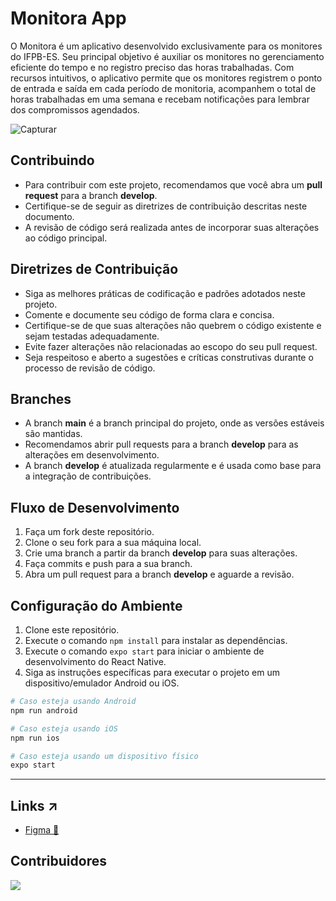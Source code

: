 # Monitora App

O Monitora é um aplicativo desenvolvido exclusivamente para os monitores do IFPB-ES. Seu principal objetivo é auxiliar os monitores no gerenciamento eficiente do tempo e no registro preciso das horas trabalhadas. Com recursos intuitivos, o aplicativo permite que os monitores registrem o ponto de entrada e saída em cada período de monitoria, acompanhem o total de horas trabalhadas em uma semana e recebam notificações para lembrar dos compromissos agendados.

![Capturar](https://github.com/lucasramallo/monitora-mobile/assets/108425719/5451b76e-66b8-4b48-8717-0fdb1108ba7c)

## Contribuindo

- Para contribuir com este projeto, recomendamos que você abra um **pull request** para a branch **develop**.
- Certifique-se de seguir as diretrizes de contribuição descritas neste documento.
- A revisão de código será realizada antes de incorporar suas alterações ao código principal.

## Diretrizes de Contribuição

- Siga as melhores práticas de codificação e padrões adotados neste projeto.
- Comente e documente seu código de forma clara e concisa.
- Certifique-se de que suas alterações não quebrem o código existente e sejam testadas adequadamente.
- Evite fazer alterações não relacionadas ao escopo do seu pull request.
- Seja respeitoso e aberto a sugestões e críticas construtivas durante o processo de revisão de código.

## Branches

- A branch **main** é a branch principal do projeto, onde as versões estáveis são mantidas.
- Recomendamos abrir pull requests para a branch **develop** para as alterações em desenvolvimento.
- A branch **develop** é atualizada regularmente e é usada como base para a integração de contribuições.

## Fluxo de Desenvolvimento

1. Faça um fork deste repositório.
2. Clone o seu fork para a sua máquina local.
3. Crie uma branch a partir da branch **develop** para suas alterações.
4. Faça commits e push para a sua branch.
5. Abra um pull request para a branch **develop** e aguarde a revisão.

## Configuração do Ambiente

1. Clone este repositório.
2. Execute o comando `npm install` para instalar as dependências.
3. Execute o comando `expo start` para iniciar o ambiente de desenvolvimento do React Native.
4. Siga as instruções específicas para executar o projeto em um dispositivo/emulador Android ou iOS.

```sh
# Caso esteja usando Android
npm run android

# Caso esteja usando iOS
npm run ios

# Caso esteja usando um dispositivo físico
expo start
```
 
---

## Links ↗

- [Figma 🎨](https://www.figma.com/file/edfQO3Y9tf17ULiFCBPN87/Monitora?type=design&node-id=0%3A1&mode=design&t=x6v9XeJjc6qYeA1k-1)

## Contribuidores

<a href="https://github.com/diego3g/rsxp-2023/graphs/contributors">
  <img src="https://contrib.rocks/image?repo=lucasramallo/monitora-mobile" />
</a>
